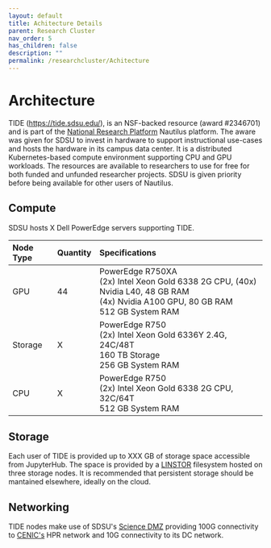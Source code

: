 ```yaml
---
layout: default
title: Achitecture Details
parent: Research Cluster
nav_order: 5
has_children: false
description: ""
permalink: /researchcluster/Achitecture
---
```


# Architecture

TIDE (https://tide.sdsu.edu/), is an NSF-backed resource (award #2346701) and is part of the [National Research Platform](https://nationalresearchplatform.org/) Nautilus platform. The aware was given for SDSU to invest in hardware to support instructional use-cases and hosts the hardware in its campus data center. It is a distributed Kubernetes-based compute environment supporting CPU and GPU workloads. The resources are available to researchers to use for free for both funded and unfunded researcher projects. SDSU is given priority before being available for other users of Nautilus. 

## Compute

SDSU hosts X Dell PowerEdge servers supporting TIDE.

| Node Type    | Quantity | Specifications |
|:-------------|:---------|:------|
| GPU          | 44       | PowerEdge R750XA<br />(2x) Intel Xeon Gold 6338 2G CPU, (40x) Nvidia L40, 48 GB RAM<br/>(4x) Nvidia A100 GPU, 80 GB RAM<br/>512 GB System RAM |
| Storage      | X        | PowerEdge R750<br/>(2x) Intel Xeon Gold 6336Y 2.4G, 24C/48T<br/>160 TB Storage<br/>256 GB System RAM |
| CPU          | X        | PowerEdge R750<br/>(2x) Intel Xeon Gold 6338 2G CPU, 32C/64T<br/>512 GB System RAM |


## Storage

Each user of TIDE is provided up to XXX GB of storage space accessible from JupyterHub. The space is provided by a [LINSTOR](https://linbit.com/linstor/) filesystem hosted on three storage nodes. It is recommended that persistent storage should be mantained elsewhere, ideally on the cloud.

## Networking

TIDE nodes make use of SDSU's [Science DMZ](https://iotlab.sdsu.edu/index.php/science-dmz/) providing 100G connectivity to [CENIC's](https://cenic.org/network/operations/maps) HPR network and 10G connectivity to its DC network.